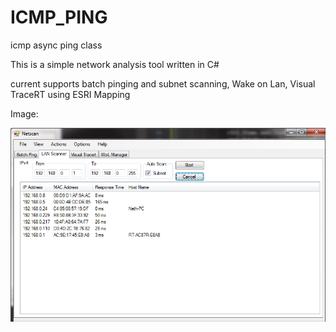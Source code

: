 # ICMP_PING
icmp async ping class

This is a simple network analysis tool written in C#

current supports batch pinging and subnet scanning, Wake on Lan, Visual TraceRT using ESRI Mapping

Image:
<p align="center">
  <img src="https://github.com/Netharion/ICMP_PING/blob/master/netscan.png" width="600"/>  
</p>

